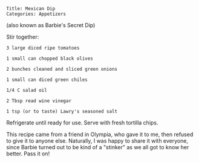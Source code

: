 ~~~ recipe-info
Title: Mexican Dip
Categories: Appetizers
~~~

(also known as Barbie's Secret Dip)

Stir together:

~~~ recipe-ingredients
3 large diced ripe tomatoes

1 small can chopped black olives

2 bunches cleaned and sliced green onions

1 small can diced green chiles

1/4 C salad oil

2 Tbsp read wine vinegar

1 tsp (or to taste) Lawry's seasoned salt
~~~

Refrigerate until ready for use.  Serve with fresh tortilla chips.

This recipe came from a friend in Olympia, who gave it to me, then refused to give it to anyone
else.  Naturally, I was happy to share it with everyone, since Barbie turned out to be kind of a
"stinker" as we all got to know her better.  Pass it on!
